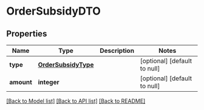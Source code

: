 # OrderSubsidyDTO

## Properties
Name | Type | Description | Notes
------------ | ------------- | ------------- | -------------
**type** | [**OrderSubsidyType**](OrderSubsidyType.md) |  | [optional] [default to null]
**amount** | **integer** |  | [optional] [default to null]

[[Back to Model list]](../README.md#documentation-for-models) [[Back to API list]](../README.md#documentation-for-api-endpoints) [[Back to README]](../README.md)


